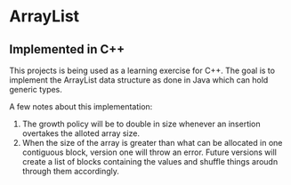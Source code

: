 # ArrayList
## Implemented in C++

This projects is being used as a learning exercise for C++. The goal is to implement the ArrayList data structure as done in Java which can hold generic types. 

A few notes about this implementation:
1. The growth policy will be to double in size whenever an insertion overtakes the alloted array size.
2. When the size of the array is greater than what can be allocated in one contiguous block, version one will throw an error. Future versions will create a list of blocks containing the values and shuffle things aroudn through them accordingly.


